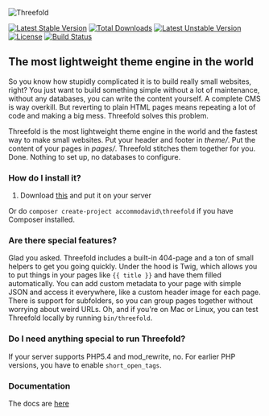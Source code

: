 ![Threefold](https://cloud.githubusercontent.com/assets/6472410/9900022/1acc2444-5c5e-11e5-8c31-6329806a5717.png)

[![Latest Stable Version](https://poser.pugx.org/accommodavid/threefold/v/stable)](https://packagist.org/packages/accommodavid/threefold) [![Total Downloads](https://poser.pugx.org/accommodavid/threefold/downloads)](https://packagist.org/packages/accommodavid/threefold) [![Latest Unstable Version](https://poser.pugx.org/accommodavid/threefold/v/unstable)](https://packagist.org/packages/accommodavid/threefold) [![License](https://poser.pugx.org/accommodavid/threefold/license)](https://packagist.org/packages/accommodavid/threefold)
[![Build Status](https://travis-ci.org/Accommodavid/Threefold.svg?branch=master)](https://travis-ci.org/Accommodavid/Threefold)
## The most lightweight theme engine in the world

So you know how stupidly complicated it is to build really small websites, right? You just want to build something simple without a lot of maintenance, without any databases, you can write the content yourself. A complete CMS is way overkill. But reverting to plain HTML pages means repeating a lot of code and making a big mess. Threefold solves this problem.

Threefold is the most lightweight theme engine in the world and the fastest way to make small websites. Put your header and footer in _theme/_. Put the content of your pages in _pages/_. Threefold stitches them together for you. Done. Nothing to set up, no databases to configure.

### How do I install it?
1. Download [this](https://accommodavid.sexy/threefold/download/threefold.zip) and put it on your server

Or do `composer create-project accommodavid\threefold` if you have Composer installed.

### Are there special features?
Glad you asked. Threefold includes a built-in 404-page and a ton of small helpers to get you going quickly. Under the hood is Twig, which allows you to put things in your pages like `{{ title }}` and have them filled automatically. You can add custom metadata to your page with simple JSON and access it everywhere, like a custom header image for each page. There is support for subfolders, so you can group pages together without worrying about weird URLs. Oh, and if you're on Mac or Linux, you can test Threefold locally by running `bin/threefold`.

### Do I need anything special to run Threefold?
If your server supports PHP5.4 and mod_rewrite, no. For earlier PHP versions, you have to enable `short_open_tags`.

### Documentation
The docs are [here](http://accommodavid.github.io/threefold)
